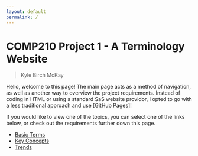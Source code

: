 ```yaml
---
layout: default
permalink: /
---
```


# COMP210 Project 1 - A Terminology Website

> Kyle Birch McKay

Hello, welcome to this page! The main page acts as a method of navigation, as well as another way to overview the project requirements. Instead of coding in HTML or using a standard SaS website providor, I opted to go with a less traditional approach and use [GitHub Pages]!

If you would like to view one of the topics, you can select one of the links below, or check out the requirements further down this page.

- [Basic Terms](./terms.md)
- [Key Concepts](./concepts.md)
- [Trends](./trends.md)